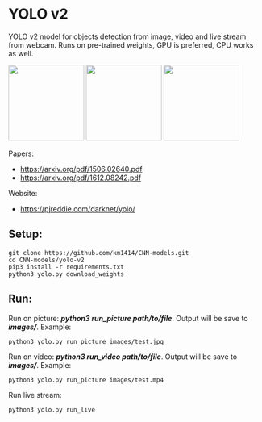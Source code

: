# YOLO v2


YOLO v2 model for objects detection from image, video and live stream from webcam. 
Runs on pre-trained weights, GPU is preferred, CPU works as well.

<img src="gifs/gif_1.gif" height="150"/> <img src="gifs/gif_2.gif" height="150"/> <img src="gifs/gif_3.gif" height="150"/>

Papers: 
* https://arxiv.org/pdf/1506.02640.pdf
* https://arxiv.org/pdf/1612.08242.pdf 
    
Website: 
* https://pjreddie.com/darknet/yolo/ <br />

## Setup:

```
git clone https://github.com/km1414/CNN-models.git
cd CNN-models/yolo-v2
pip3 install -r requirements.txt
python3 yolo.py download_weights 
```

## Run:

Run on picture: ***python3 run_picture path/to/file***. Output will be save to ***images/***. Example:
```
python3 yolo.py run_picture images/test.jpg
```
Run on video: ***python3 run_video path/to/file***. Output will be save to ***images/***. Example:
```
python3 yolo.py run_picture images/test.mp4
```
Run live stream:
```
python3 yolo.py run_live
```